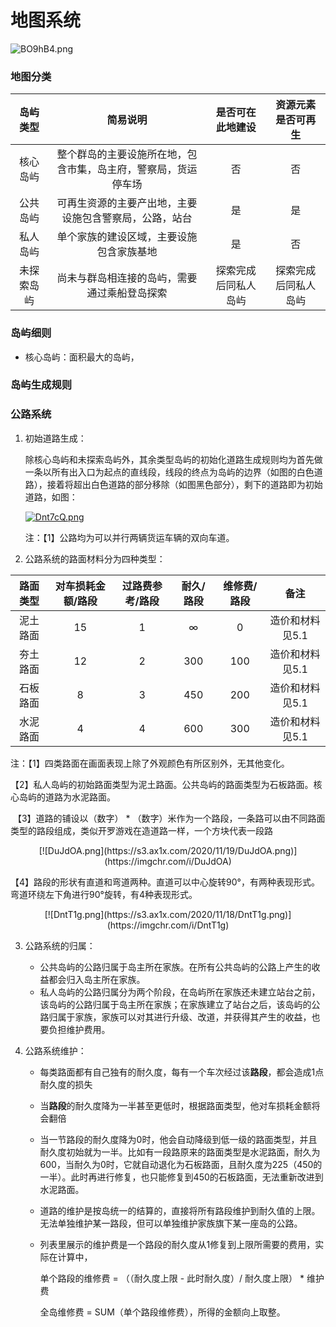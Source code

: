 # 地图系统

![BO9hB4.png](https://s1.ax1x.com/2020/11/10/BO9hB4.png)

### 地图分类

|  岛屿类型  |                           简易说明                           |   是否可在此地建设   |  资源元素是否可再生  |
| :--------: | :----------------------------------------------------------: | :------------------: | :------------------: |
|  核心岛屿  | 整个群岛的主要设施所在地，包含市集，岛主府，警察局，货运停车场 |          否          |          否          |
|  公共岛屿  |    可再生资源的主要产出地，主要设施包含警察局，公路，站台    |          是          |          是          |
|  私人岛屿  |           单个家族的建设区域，主要设施包含家族基地           |          是          |          否          |
| 未探索岛屿 |         尚未与群岛相连接的岛屿，需要通过乘船登岛探索         | 探索完成后同私人岛屿 | 探索完成后同私人岛屿 |



### 岛屿细则

- 核心岛屿：面积最大的岛屿，

### 岛屿生成规则

### 公路系统

1. 初始道路生成：

   除核心岛屿和未探索岛屿外，其余类型岛屿的初始化道路生成规则均为首先做一条以所有出入口为起点的直线段，线段的终点为岛屿的边界（如图的白色道路），接着将超出白色道路的部分移除（如图黑色部分），剩下的道路即为初始道路，如图：

   [![Dnt7cQ.png](https://s3.ax1x.com/2020/11/18/Dnt7cQ.png)](https://imgchr.com/i/Dnt7cQ)
   
   注：【1】公路均为可以并行两辆货运车辆的双向车道。




2. 公路系统的路面材料分为四种类型：

| 路面类型 | 对车损耗金额/路段 | 过路费参考/路段 | 耐久/路段 | 维修费/路段 |      备注       |
| :------: | :---------------: | :-------------: | :-------: | :---------: | :-------------: |
| 泥土路面 |        15         |        1        |     ∞     |      0      | 造价和材料见5.1 |
| 夯土路面 |        12         |        2        |    300    |     100     | 造价和材料见5.1 |
| 石板路面 |         8         |        3        |    450    |     200     | 造价和材料见5.1 |
| 水泥路面 |         4         |        4        |    600    |     300     | 造价和材料见5.1 |

注：【1】四类路面在画面表现上除了外观颜色有所区别外，无其他变化。

​        【2】私人岛屿的初始路面类型为泥土路面。公共岛屿的路面类型为石板路面。核心岛屿的道路为水泥路面。

​        【3】道路的铺设以（数字） * （数字）米作为一个路段，一条路可以由不同路面类型的路段组成，类似开罗游戏在造道路一样，一个方块代表一段路

<center>[![DuJdOA.png](https://s3.ax1x.com/2020/11/19/DuJdOA.png)](https://imgchr.com/i/DuJdOA)</center>

​        【4】路段的形状有直道和弯道两种。直道可以中心旋转90°，有两种表现形式。弯道环绕左下角进行90°旋转，有4种表现形式。

<center>[![DntT1g.png](https://s3.ax1x.com/2020/11/18/DntT1g.png)](https://imgchr.com/i/DntT1g)</center>

3. 公路系统的归属：

   - 公共岛屿的公路归属于岛主所在家族。在所有公共岛屿的公路上产生的收益都会归入岛主所在家族。
   - 私人岛屿的公路归属分为两个阶段，在岛屿所在家族还未建立站台之前，该岛屿的公路归属于岛主所在家族；在家族建立了站台之后，该岛屿的公路归属于家族，家族可以对其进行升级、改道，并获得其产生的收益，也要负担维护费用。

4. 公路系统维护：
   - 每类路面都有自己独有的耐久度，每有一个车次经过该**路段**，都会造成1点耐久度的损失
   
   - 当**路段**的耐久度降为一半甚至更低时，根据路面类型，他对车损耗金额将会翻倍
   
   - 当一节路段的耐久度降为0时，他会自动降级到低一级的路面类型，并且耐久度初始就为一半。比如有一段路原来的路面类型是水泥路面，耐久为600，当耐久为0时，它就自动退化为石板路面，且耐久度为225（450的一半）。此时再进行修复，也只能修复到450的石板路面，无法重新改进到水泥路面。

   - 道路的维护是按岛统一的结算的，直接将所有路段维护到耐久值的上限。无法单独维护某一路段，但可以单独维护家族旗下某一座岛的公路。
   
   - 列表里展示的维护费是一个路段的耐久度从1修复到上限所需要的费用，实际在计算中，
   
     单个路段的维修费 = （（耐久度上限 - 此时耐久度）/ 耐久度上限） * 维护费
   
     全岛维修费 = SUM（单个路段维修费），所得的金额向上取整。
   
   